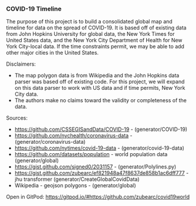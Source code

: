 ### COVID-19 Timeline

The purpose of this project is to build a consolidated global map and timeline for data on the spread of COVID-19. It is based off of existing data from John Hopkins University for global data, the New York Times for United States data, and the New York City Department of Health for New York City-local data. If the time constraints permit, we may be able to add other major cities in the United States.

Disclaimers:
* The map polygon data is from Wikipedia and the John Hopkins data parser was based off of existing code. For this project, we will expand on this data parser to work with US data and if time permits, New York City data.
* The authors make no claims toward the validity or completeness of the data. 

Sources:
* https://github.com/CSSEGISandData/COVID-19 - (generator/COVID-19)
* https://github.com/nychealth/coronavirus-data - (generator/coronavirus-data)
* https://github.com/nytimes/covid-19-data - (generator/covid-19-data)
* https://github.com/datasets/population - world population data (generator/global)
* https://gist.github.com/signed0/2031157 - (generator/Polylines.py)
* https://gist.github.com/zubearc/ef821948a47f8637de858b1ac6dff777 - jhu transformer (generator/CreateGlobalCovidData)
* Wikipedia - geojson polygons - (generator/global)

Open in GitPod: https://gitpod.io/#https://github.com/zubearc/covid19world